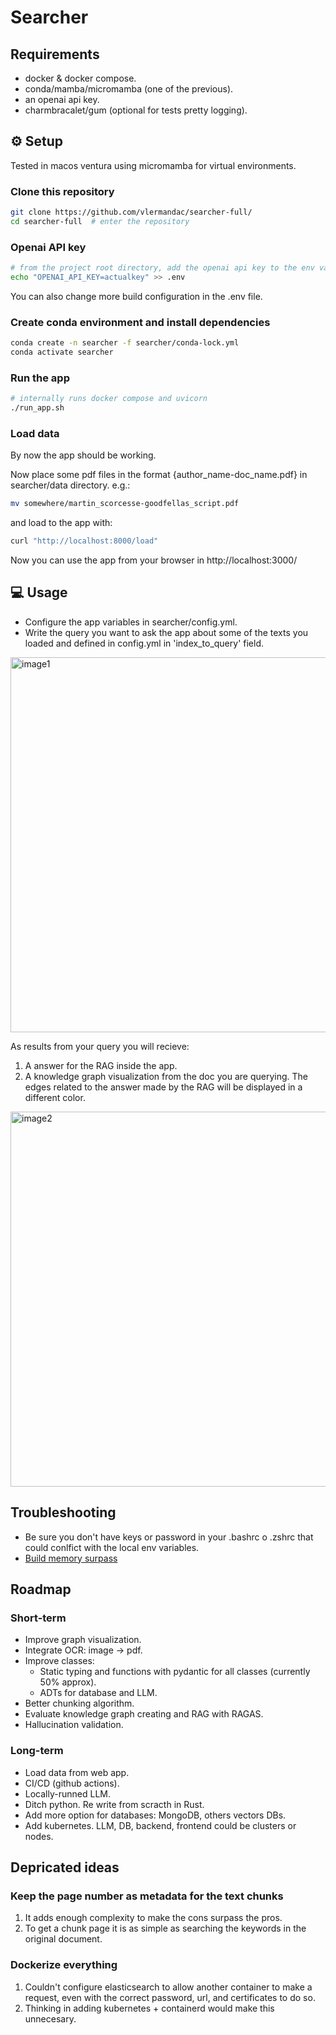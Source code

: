 # Searcher

## Requirements
- docker & docker compose.
- conda/mamba/micromamba (one of the previous).
- an openai api key.
- charmbracalet/gum (optional for tests pretty logging).

## ⚙️ Setup

Tested in macos ventura using micromamba for virtual environments.

### Clone this repository
```bash
git clone https://github.com/vlermandac/searcher-full/
cd searcher-full  # enter the repository
```

### Openai API key
```bash
# from the project root directory, add the openai api key to the env variables
echo "OPENAI_API_KEY=actualkey" >> .env
```
You can also change more build configuration in the .env file.

### Create conda environment and install dependencies
```bash
conda create -n searcher -f searcher/conda-lock.yml
conda activate searcher
```

### Run the app
```bash
# internally runs docker compose and uvicorn
./run_app.sh
```

### Load data
By now the app should be working.

Now place some pdf files in the format {author_name-doc_name.pdf} in searcher/data directory. e.g.:
```bash
mv somewhere/martin_scorcesse-goodfellas_script.pdf
```
and load to the app with:
```bash
curl "http://localhost:8000/load"
```
Now you can use the app from your browser in http://localhost:3000/

## 💻 Usage 
- Configure the app variables in searcher/config.yml.
- Write the query you want to ask the app about some of the texts you loaded
and defined in config.yml in 'index_to_query' field.

<img width="600" alt="image1" src="https://github.com/vlermandac/searcher-full/assets/68314874/4450c98c-5234-485b-9db9-dc53a4ad7273">

As results from your query you will recieve:
1. A answer for the RAG inside the app.
2. A knowledge graph visualization from the doc you are querying.
The edges related to the answer made by the RAG will be displayed in a different color.
<img width="600" alt="image2" src="https://github.com/vlermandac/searcher-full/assets/68314874/925e9829-3ba0-4059-9de2-179339fdc1de">


## Troubleshooting
- Be sure you don't have keys or password in your .bashrc o .zshrc that could conlfict with the local env variables.
- [Build memory surpass](https://www.elastic.co/guide/en/elasticsearch/reference/current/docker.html#_macos_with_docker_for_mac)

## Roadmap
### Short-term
- Improve graph visualization.
- Integrate OCR: image -> pdf.
- Improve classes:
    - Static typing and functions with pydantic for all classes (currently 50% approx).
    - ADTs for database and LLM.
- Better chunking algorithm.
- Evaluate knowledge graph creating and RAG with RAGAS.
- Hallucination validation.

### Long-term
- Load data from web app.
- CI/CD (github actions).
- Locally-runned LLM.
- Ditch python. Re write from scracth in Rust.
- Add more option for databases: MongoDB, others vectors DBs.
- Add kubernetes. LLM, DB, backend, frontend could be clusters or nodes.


## Depricated ideas
### Keep the page number as metadata for the text chunks
1. It adds enough complexity to make the cons surpass the pros.
2. To get a chunk page it is as simple as searching the keywords in the original document.

### Dockerize everything
1. Couldn't configure elasticsearch to allow another container to make a request, even with the correct
password, url, and certificates to do so.
2. Thinking in adding kubernetes + containerd would make this unnecesary.
